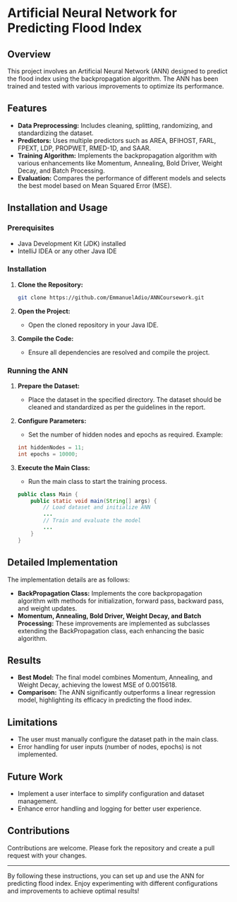 # Artificial Neural Network for Predicting Flood Index

## Overview
This project involves an Artificial Neural Network (ANN) designed to predict the flood index using the backpropagation algorithm. The ANN has been trained and tested with various improvements to optimize its performance.

## Features
- **Data Preprocessing:** Includes cleaning, splitting, randomizing, and standardizing the dataset.
- **Predictors:** Uses multiple predictors such as AREA, BFIHOST, FARL, FPEXT, LDP, PROPWET, RMED-1D, and SAAR.
- **Training Algorithm:** Implements the backpropagation algorithm with various enhancements like Momentum, Annealing, Bold Driver, Weight Decay, and Batch Processing.
- **Evaluation:** Compares the performance of different models and selects the best model based on Mean Squared Error (MSE).

## Installation and Usage
### Prerequisites
- Java Development Kit (JDK) installed
- IntelliJ IDEA or any other Java IDE

### Installation
1. **Clone the Repository:**
    ```bash
    git clone https://github.com/EmmanuelAdio/ANNCoursework.git
    ```

2. **Open the Project:**
    - Open the cloned repository in your Java IDE.

3. **Compile the Code:**
    - Ensure all dependencies are resolved and compile the project.

### Running the ANN
1. **Prepare the Dataset:**
    - Place the dataset in the specified directory. The dataset should be cleaned and standardized as per the guidelines in the report.

2. **Configure Parameters:**
    - Set the number of hidden nodes and epochs as required. Example:
    ```java
    int hiddenNodes = 11;
    int epochs = 10000;
    ```

3. **Execute the Main Class:**
    - Run the main class to start the training process.
    ```java
    public class Main {
        public static void main(String[] args) {
            // Load dataset and initialize ANN
            ...
            // Train and evaluate the model
            ...
        }
    }
    ```

## Detailed Implementation
The implementation details are as follows:
- **BackPropagation Class:** Implements the core backpropagation algorithm with methods for initialization, forward pass, backward pass, and weight updates.
- **Momentum, Annealing, Bold Driver, Weight Decay, and Batch Processing:** These improvements are implemented as subclasses extending the BackPropagation class, each enhancing the basic algorithm.

## Results
- **Best Model:** The final model combines Momentum, Annealing, and Weight Decay, achieving the lowest MSE of 0.0015618.
- **Comparison:** The ANN significantly outperforms a linear regression model, highlighting its efficacy in predicting the flood index.

## Limitations
- The user must manually configure the dataset path in the main class.
- Error handling for user inputs (number of nodes, epochs) is not implemented.

## Future Work
- Implement a user interface to simplify configuration and dataset management.
- Enhance error handling and logging for better user experience.

## Contributions
Contributions are welcome. Please fork the repository and create a pull request with your changes.

---

By following these instructions, you can set up and use the ANN for predicting flood index. Enjoy experimenting with different configurations and improvements to achieve optimal results!
